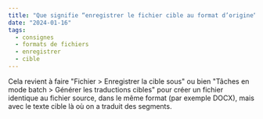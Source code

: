 ```yaml
---
title: "Que signifie “enregistrer le fichier cible au format d’origine“ dans les consignes ? Sous quel format faut-il l’enregistrer ?"
date: "2024-01-16"
tags:
  - consignes
  - formats de fichiers
  - enregistrer
  - cible
---
```


Cela revient à faire "Fichier > Enregistrer la cible sous" ou bien "Tâches en mode batch > Générer les traductions cibles" pour créer un fichier identique au fichier source, dans le même format (par exemple DOCX), mais avec le texte cible là où on a traduit des segments.